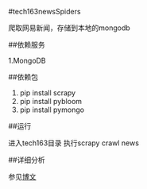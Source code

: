 #tech163newsSpiders 

爬取网易新闻，存储到本地的mongodb

##依赖服务

1.MongoDB

##依赖包

1. pip install scrapy
2. pip install pybloom
3. pip install pymongo

##运行

进入tech163目录
执行scrapy crawl news 

##详细分析

参见[博文](http://youngfor.me/post/yong-scrapypa-wang-yi-xin-wen-jian-yi-jiao-cheng)
